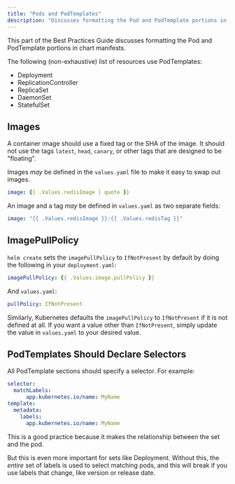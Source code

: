 ```yaml
---
title: "Pods and PodTemplates"
description: "Discusses formatting the Pod and PodTemplate portions in Chart manifests."
---
```


This part of the Best Practices Guide discusses formatting the Pod and
PodTemplate portions in chart manifests.

The following (non-exhaustive) list of resources use PodTemplates:

- Deployment
- ReplicationController
- ReplicaSet
- DaemonSet
- StatefulSet

## Images

A container image should use a fixed tag or the SHA of the image. It should not
use the tags `latest`, `head`, `canary`, or other tags that are designed to be
"floating".


Images _may_ be defined in the `values.yaml` file to make it easy to swap out
images.

```yaml
image: {{ .Values.redisImage | quote }}
```

An image and a tag _may_ be defined in `values.yaml` as two separate fields:

```yaml
image: "{{ .Values.redisImage }}:{{ .Values.redisTag }}"
```

## ImagePullPolicy

`helm create` sets the `imagePullPolicy` to `IfNotPresent` by default by doing
the following in your `deployment.yaml`:

```yaml
imagePullPolicy: {{ .Values.image.pullPolicy }}
```

And `values.yaml`:

```yaml
pullPolicy: IfNotPresent
```

Similarly, Kubernetes defaults the `imagePullPolicy` to `IfNotPresent` if it is
not defined at all. If you want a value other than `IfNotPresent`, simply update
the value in `values.yaml` to your desired value.


## PodTemplates Should Declare Selectors

All PodTemplate sections should specify a selector. For example:

```yaml
selector:
  matchLabels:
      app.kubernetes.io/name: MyName
template:
  metadata:
    labels:
      app.kubernetes.io/name: MyName
```

This is a good practice because it makes the relationship between the set and
the pod.

But this is even more important for sets like Deployment. Without this, the
_entire_ set of labels is used to select matching pods, and this will break if
you use labels that change, like version or release date.
